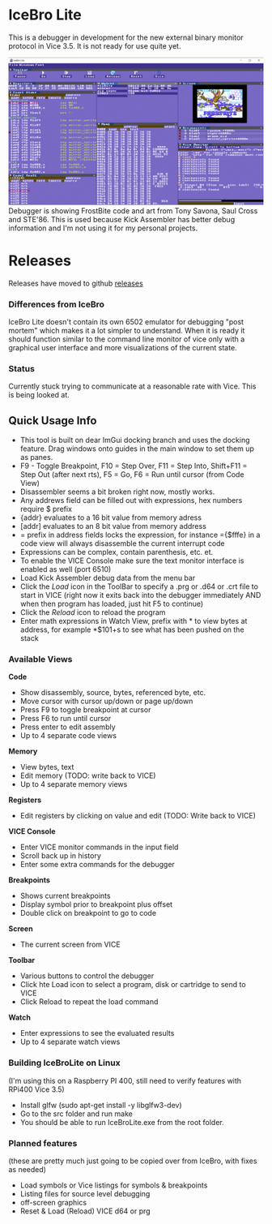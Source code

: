 # IceBro Lite

This is a debugger in development for the new external binary monitor protocol in Vice 3.5. It is not ready for use quite yet.

![IceBroLite](img/window.png)
Debugger is showing FrostBite code and art from Tony Savona, Saul Cross and STE'86. This is used because Kick Assembler has better debug information and I'm not using it for my personal projects.

# Releases

Releases have moved to github [releases](https://github.com/Sakrac/IceBroLite/releases/)

### Differences from IceBro

IceBro Lite doesn't contain its own 6502 emulator for debugging "post mortem" which makes it a lot simpler to understand. When it is ready it should function similar to the command line monitor of vice only with a graphical user interface and more visualizations of the current state.

### Status

Currently stuck trying to communicate at a reasonable rate with Vice. This is being looked at.

## Quick Usage Info

* This tool is built on dear ImGui docking branch and uses the docking feature. Drag windows onto guides in the main window to set them up as panes.
* F9 - Toggle Breakpoint, F10 = Step Over, F11 = Step Into, Shift+F11 = Step Out (after next rts), F5 = Go, F6 = Run until cursor (from Code View)
* Disassembler seems a bit broken right now, mostly works.
* Any addrews field can be filled out with expressions, hex numbers require $ prefix
* {addr} evaluates to a 16 bit value from memory adress
* \[addr\] evaluates to an 8 bit value from memory address
* = prefix in address fields locks the expression, for instance ={$fffe} in a code view will always disassemble the current interrupt code
* Expressions can be complex, contain parenthesis, etc. et.
* To enable the VICE Console make sure the text monitor interface is enabled as well (port 6510)
* Load Kick Assembler debug data from the menu bar
* Click the _Load_ icon in the ToolBar to specify a .prg or .d64 or .crt file to start in VICE (right now it exits back into the debugger immediately AND when then program has loaded, just hit F5 to continue)
 * Click the _Reload_ icon to reload the program
* Enter math expressions in Watch View, prefix with \* to view bytes at address, for example *$101+s to see what has been pushed on the stack

### Available Views

__Code__
* Show disassembly, source, bytes, referenced byte, etc.
* Move cursor with cursor up/down or page up/down
* Press F9 to toggle breakpoint at cursor
* Press F6 to run until cursor
* Press enter to edit assembly
* Up to 4 separate code views

__Memory__
* View bytes, text
* Edit memory (TODO: write back to VICE)
* Up to 4 separate memory views

__Registers__
* Edit registers by clicking on value and edit (TODO: Write back to VICE)

__VICE Console__
* Enter VICE monitor commands in the input field
* Scroll back up in history
* Enter some extra commands for the debugger

__Breakpoints__
* Shows current breakpoints
* Display symbol prior to breakpoint plus offset
* Double click on breakpoint to go to code

__Screen__
* The current screen from VICE

__Toolbar__
* Various buttons to control the debugger
* Click hte Load icon to select a program, disk or cartridge to send to VICE
* Click Reload to repeat the load command

__Watch__
* Enter expressions to see the evaluated results
* Up to 4 separate watch views

### Building IceBroLite on Linux

(I'm using this on a Raspberry PI 400, still need to verify features with RPi400 Vice 3.5)

* Install glfw (sudo apt-get install -y libglfw3-dev)
* Go to the src folder and run make
* You should be able to run IceBroLite.exe from the root folder.

### Planned features

(these are pretty much just going to be copied over from IceBro, with fixes as needed)

* Load symbols or Vice listings for symbols & breakpoints
* Listing files for source level debugging
* off-screen graphics
* Reset & Load (Reload) VICE d64 or prg

